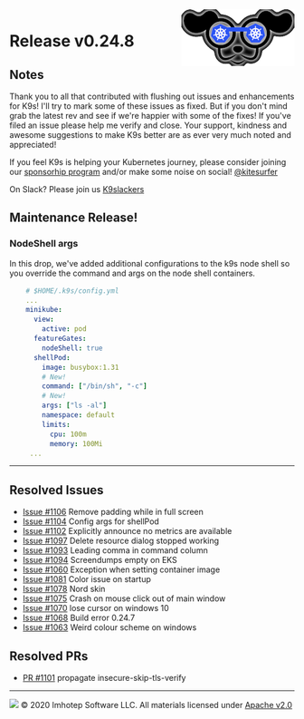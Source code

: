 <img src="https://raw.githubusercontent.com/derailed/k9s/master/assets/k9s_small.png" align="right" width="200" height="auto"/>

# Release v0.24.8

## Notes

Thank you to all that contributed with flushing out issues and enhancements for K9s! I'll try to mark some of these issues as fixed. But if you don't mind grab the latest rev and see if we're happier with some of the fixes! If you've filed an issue please help me verify and close. Your support, kindness and awesome suggestions to make K9s better are as ever very much noted and appreciated!

If you feel K9s is helping your Kubernetes journey, please consider joining our [sponsorhip program](https://github.com/sponsors/derailed) and/or make some noise on social! [@kitesurfer](https://twitter.com/kitesurfer)

On Slack? Please join us [K9slackers](https://join.slack.com/t/k9sers/shared_invite/enQtOTA5MDEyNzI5MTU0LWQ1ZGI3MzliYzZhZWEyNzYxYzA3NjE0YTk1YmFmNzViZjIyNzhkZGI0MmJjYzhlNjdlMGJhYzE2ZGU1NjkyNTM)

## Maintenance Release!

### NodeShell args

In this drop, we've added additional configurations to the k9s node shell so you override the command and args on the node shell containers.

```yaml
    # $HOME/.k9s/config.yml
    ...
    minikube:
      view:
        active: pod
      featureGates:
        nodeShell: true
      shellPod:
        image: busybox:1.31
        # New!
        command: ["/bin/sh", "-c"]
        # New!
        args: ["ls -al"]
        namespace: default
        limits:
          cpu: 100m
          memory: 100Mi
     ...
```

---

## Resolved Issues

* [Issue #1106](https://github.com/kswapd/k10s/issues/1106) Remove padding while in full screen
* [Issue #1104](https://github.com/kswapd/k10s/issues/1104) Config args for shellPod
* [Issue #1102](https://github.com/kswapd/k10s/issues/1102) Explicitly announce no metrics are available
* [Issue #1097](https://github.com/kswapd/k10s/issues/1097) Delete resource dialog stopped working
* [Issue #1093](https://github.com/kswapd/k10s/issues/1094) Leading comma in command column
* [Issue #1094](https://github.com/kswapd/k10s/issues/1094) Screendumps empty on EKS
* [Issue #1060](https://github.com/kswapd/k10s/issues/1060) Exception when setting container image
* [Issue #1081](https://github.com/kswapd/k10s/issues/1081) Color issue on startup
* [Issue #1078](https://github.com/kswapd/k10s/issues/1078) Nord skin
* [Issue #1075](https://github.com/kswapd/k10s/issues/1075) Crash on mouse click out of main window
* [Issue #1070](https://github.com/kswapd/k10s/issues/1070) lose cursor on windows 10
* [Issue #1068](https://github.com/kswapd/k10s/issues/1068) Build error 0.24.7
* [Issue #1063](https://github.com/kswapd/k10s/issues/1063) Weird colour scheme on windows

## Resolved PRs

* [PR #1101](https://github.com/kswapd/k10s/pull/1101) propagate insecure-skip-tls-verify

---

<img src="https://raw.githubusercontent.com/derailed/k9s/master/assets/imhotep_logo.png" width="32" height="auto"/> © 2020 Imhotep Software LLC. All materials licensed under [Apache v2.0](http://www.apache.org/licenses/LICENSE-2.0)

